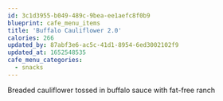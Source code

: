 ```yaml
---
id: 3c1d3955-b049-489c-9bea-ee1aefc8f0b9
blueprint: cafe_menu_items
title: 'Buffalo Cauliflower 2.0'
calories: 266
updated_by: 87abf3e6-ac5c-41d1-8954-6ed3002102f9
updated_at: 1652548535
cafe_menu_categories:
  - snacks
---
```

Breaded cauliflower tossed in buffalo sauce with fat-free ranch
